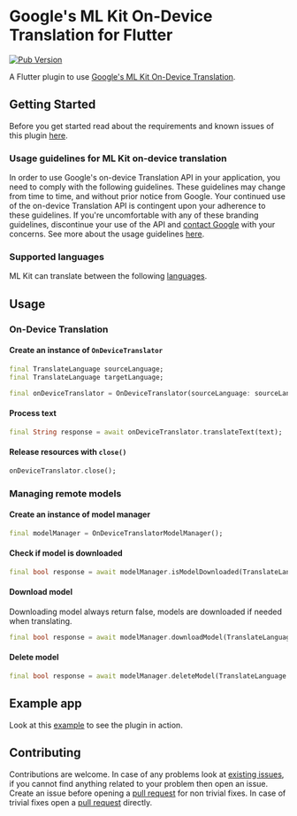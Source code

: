 # Google's ML Kit On-Device Translation for Flutter

[![Pub Version](https://img.shields.io/pub/v/google_mlkit_translation)](https://pub.dev/packages/google_mlkit_translation)

A Flutter plugin to use [Google's ML Kit On-Device Translation](https://developers.google.com/ml-kit/language/translation).

## Getting Started

Before you get started read about the requirements and known issues of this plugin [here](https://github.com/bharat-biradar/Google-Ml-Kit-plugin#requirements).

### Usage guidelines for ML Kit on-device translation

In order to use Google's on-device Translation API in your application, you need to comply with the following guidelines. These guidelines may change from time to time, and without prior notice from Google. Your continued use of the on-device Translation API is contingent upon your adherence to these guidelines. If you're uncomfortable with any of these branding guidelines, discontinue your use of the API and [contact Google](https://developers.google.com/ml-kit/community) with your concerns. See more about the usage guidelines [here](https://developers.google.com/ml-kit/language/translation/translation-terms).

### Supported languages

ML Kit can translate between the following [languages](https://developers.google.com/ml-kit/language/translation/translation-language-support).

## Usage

### On-Device Translation

#### Create an instance of `OnDeviceTranslator`

```dart
final TranslateLanguage sourceLanguage;
final TranslateLanguage targetLanguage;

final onDeviceTranslator = OnDeviceTranslator(sourceLanguage: sourceLanguage, targetLanguage: targetLanguage);
```

#### Process text

```dart
final String response = await onDeviceTranslator.translateText(text);
```

#### Release resources with `close()`

```dart
onDeviceTranslator.close();
```

### Managing remote models

#### Create an instance of model manager

```dart
final modelManager = OnDeviceTranslatorModelManager();
```

#### Check if model is downloaded

```dart
final bool response = await modelManager.isModelDownloaded(TranslateLanguage.english);
```
#### Download model

Downloading model always return false, models are downloaded if needed when translating.

```dart
final bool response = await modelManager.downloadModel(TranslateLanguage.english);
```

#### Delete model

```dart
final bool response = await modelManager.deleteModel(TranslateLanguage.english);
```

## Example app

Look at this [example](https://github.com/bharat-biradar/Google-Ml-Kit-plugin/tree/master/packages/google_mlkit/example) to see the plugin in action.


## Contributing
                         
Contributions are welcome.
In case of any problems look at [existing issues](https://github.com/bharat-biradar/Google-Ml-Kit-plugin/issues), if you cannot find anything related to your problem then open an issue.
Create an issue before opening a [pull request](https://github.com/bharat-biradar/Google-Ml-Kit-plugin/pulls) for non trivial fixes.
In case of trivial fixes open a [pull request](https://github.com/bharat-biradar/Google-Ml-Kit-plugin/pulls) directly.
